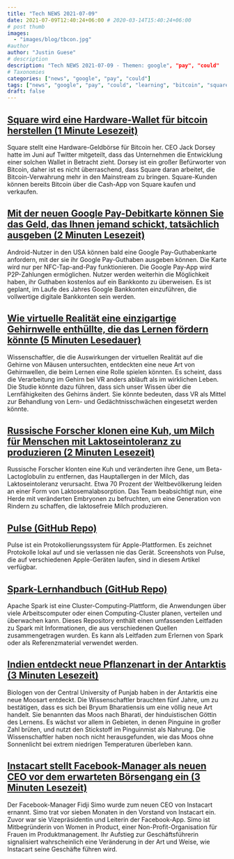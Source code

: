 ```yaml
---
title: "Tech NEWS 2021-07-09"
date: 2021-07-09T12:40:24+06:00 # 2020-03-14T15:40:24+06:00
# post thumb
images:
  - "images/blog/tbcon.jpg"
#author
author: "Justin Guese"
# description
description: "Tech NEWS 2021-07-09 - Themen: google", "pay", "could"
# Taxonomies
categories: ["news", "google", "pay", "could"]
tags: ["news", "google", "pay", "could", "learning", "bitcoin", "square"]
draft: false
---
```


## [Square wird eine Hardware-Wallet für bitcoin herstellen (1 Minute Lesezeit)](https://www.theverge.com/2021/7/8/22569309/square-hardware-wallet-bitcoin-jack-dorsey)

 Square stellt eine Hardware-Geldbörse für Bitcoin her. CEO Jack Dorsey hatte im Juni auf Twitter mitgeteilt, dass das Unternehmen die Entwicklung einer solchen Wallet in Betracht zieht. Dorsey ist ein großer Befürworter von Bitcoin, daher ist es nicht überraschend, dass Square daran arbeitet, die Bitcoin-Verwahrung mehr in den Mainstream zu bringen. Square-Kunden können bereits Bitcoin über die Cash-App von Square kaufen und verkaufen.

## [Mit der neuen Google Pay-Debitkarte können Sie das Geld, das Ihnen jemand schickt, tatsächlich ausgeben (2 Minuten Lesezeit)](https://arstechnica.com/gadgets/2021/07/new-google-pay-debit-card-lets-you-actually-spend-the-money-people-send-you/)

 Android-Nutzer in den USA können bald eine Google Pay-Guthabenkarte anfordern, mit der sie ihr Google Pay-Guthaben ausgeben können. Die Karte wird nur per NFC-Tap-and-Pay funktionieren. Die Google Pay-App wird P2P-Zahlungen ermöglichen. Nutzer werden weiterhin die Möglichkeit haben, ihr Guthaben kostenlos auf ein Bankkonto zu überweisen. Es ist geplant, im Laufe des Jahres Google Bankkonten einzuführen, die vollwertige digitale Bankkonten sein werden.

## [Wie virtuelle Realität eine einzigartige Gehirnwelle enthüllte, die das Lernen fördern könnte (5 Minuten Lesedauer)](https://singularityhub.com/2021/07/06/how-virtual-reality-unveiled-a-unique-brain-wave-that-could-boost-learning/)

 Wissenschaftler, die die Auswirkungen der virtuellen Realität auf die Gehirne von Mäusen untersuchten, entdeckten eine neue Art von Gehirnwellen, die beim Lernen eine Rolle spielen könnten. Es scheint, dass die Verarbeitung im Gehirn bei VR anders abläuft als im wirklichen Leben. Die Studie könnte dazu führen, dass sich unser Wissen über die Lernfähigkeiten des Gehirns ändert. Sie könnte bedeuten, dass VR als Mittel zur Behandlung von Lern- und Gedächtnisschwächen eingesetzt werden könnte.

## [Russische Forscher klonen eine Kuh, um Milch für Menschen mit Laktoseintoleranz zu produzieren (2 Minuten Lesezeit)](https://www.news18.com/news/buzz/russian-researchers-clone-cow-to-produce-hypoallergenic-milk-3934766.html)

 Russische Forscher klonten eine Kuh und veränderten ihre Gene, um Beta-Lactoglobulin zu entfernen, das Hauptallergen in der Milch, das Laktoseintoleranz verursacht. Etwa 70 Prozent der Weltbevölkerung leiden an einer Form von Laktosemalabsorption. Das Team beabsichtigt nun, eine Herde mit veränderten Embryonen zu befruchten, um eine Generation von Rindern zu schaffen, die laktosefreie Milch produzieren.

## [Pulse (GitHub Repo)](https://github.com/kean/Pulse)

 Pulse ist ein Protokollierungssystem für Apple-Plattformen. Es zeichnet Protokolle lokal auf und sie verlassen nie das Gerät. Screenshots von Pulse, die auf verschiedenen Apple-Geräten laufen, sind in diesem Artikel verfügbar.

## [Spark-Lernhandbuch (GitHub Repo)](https://github.com/ankurchavda/SparkLearning)

 Apache Spark ist eine Cluster-Computing-Plattform, die Anwendungen über viele Arbeitscomputer oder einen Computing-Cluster planen, verteilen und überwachen kann. Dieses Repository enthält einen umfassenden Leitfaden zu Spark mit Informationen, die aus verschiedenen Quellen zusammengetragen wurden. Es kann als Leitfaden zum Erlernen von Spark oder als Referenzmaterial verwendet werden.

## [Indien entdeckt neue Pflanzenart in der Antarktis (3 Minuten Lesezeit)](https://www.bbc.com/news/world-asia-india-57732014)

 Biologen von der Central University of Punjab haben in der Antarktis eine neue Moosart entdeckt. Die Wissenschaftler brauchten fünf Jahre, um zu bestätigen, dass es sich bei Bryum Bharatiensis um eine völlig neue Art handelt. Sie benannten das Moos nach Bharati, der hinduistischen Göttin des Lernens. Es wächst vor allem in Gebieten, in denen Pinguine in großer Zahl brüten, und nutzt den Stickstoff im Pinguinmist als Nahrung. Die Wissenschaftler haben noch nicht herausgefunden, wie das Moos ohne Sonnenlicht bei extrem niedrigen Temperaturen überleben kann.

## [Instacart stellt Facebook-Manager als neuen CEO vor dem erwarteten Börsengang ein (3 Minuten Lesezeit)](https://techcrunch.com/2021/07/08/instacart-hires-facebook-executive-as-new-ceo-ahead-of-expected-ipo/)

 Der Facebook-Manager Fidji Simo wurde zum neuen CEO von Instacart ernannt. Simo trat vor sieben Monaten in den Vorstand von Instacart ein. Zuvor war sie Vizepräsidentin und Leiterin der Facebook-App. Simo ist Mitbegründerin von Women in Product, einer Non-Profit-Organisation für Frauen im Produktmanagement. Ihr Aufstieg zur Geschäftsführerin signalisiert wahrscheinlich eine Veränderung in der Art und Weise, wie Instacart seine Geschäfte führen wird.

